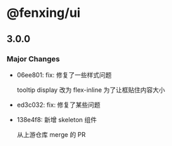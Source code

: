 # @fenxing/ui

## 3.0.0

### Major Changes

- 06ee801: fix: 修复了一些样式问题

  tooltip display 改为 flex-inline 为了让框贴住内容大小

- ed3c032: fix: 修复了某些问题
- 138e4f8: 新增 skeleton 组件

  从上游仓库 merge 的 PR

